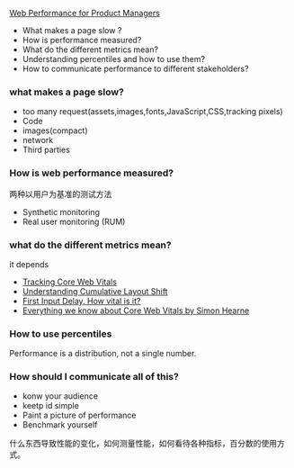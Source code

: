 [Web Performance for Product Managers](https://speedcurve.com/blog/web-performance-product-managers/)

* What makes a page slow ? 
* How is performance measured?
* What do the different metrics mean?
* Understanding percentiles and how to use them?
* How to communicate performance to different stakeholders?

### what makes a page slow?

* too many request(assets,images,fonts,JavaScript,CSS,tracking pixels)
* Code 
* images(compact)
* network
* Third parties

### How is web performance measured?
两种以用户为基准的测试方法
* Synthetic monitoring
* Real user monitoring (RUM)

### what do the different metrics mean?
it depends
* [Tracking Core Web Vitals](https://dev.speedcurve.com/blog/web-vitals-user-experience/)
* [Understanding Cumulative Layout Shift](https://dev.speedcurve.com/blog/google-cumulative-layout-shift/)
* [First Input Delay, How vital is it?](https://dev.speedcurve.com/blog/first-input-delay-google-core-web-vitals/)
* [Everything we know about Core Web Vitals by Simon Hearne](https://simonhearne.com/2021/core-web-vitals-seo/)

### How to use percentiles
Performance is a distribution, not a single number. 

### How should I communicate all of this?

* konw your audience
* keetp id simple
* Paint a picture of performance
* Benchmark yourself

什么东西导致性能的变化，如何测量性能，如何看待各种指标，百分数的使用方式。
